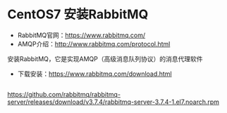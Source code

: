 # CentOS7 安装RabbitMQ

- RabbitMQ官网：https://www.rabbitmq.com/
- AMQP介绍：http://www.rabbitmq.com/protocol.html

安装RabbitMQ，它是实现AMQP（高级消息队列协议）的消息代理软件

- 下载安装：https://www.rabbitmq.com/download.html

## 

https://github.com/rabbitmq/rabbitmq-server/releases/download/v3.7.4/rabbitmq-server-3.7.4-1.el7.noarch.rpm


